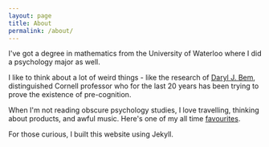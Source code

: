 ```yaml
---
layout: page
title: About
permalink: /about/
---
```

  I've got a degree in mathematics from the University of Waterloo where I did a psychology major as well. 
  
  I like to think about a lot of weird things - like the research of <a href="http://www.dbem.ws/FeelingFuture.pdf">Daryl J. Bem</a>, distinguished Cornell professor who for the last 20 years has been trying to prove the existence of pre-cognition.
  
  When I'm not reading obscure psychology studies, I love travelling, thinking about products, and awful music. Here's one of my all time <a href=" https://www.youtube.com/watch?v=iq_d8VSM0nw">favourites</a>. 
  
  For those curious, I built this website using Jekyll.
  
